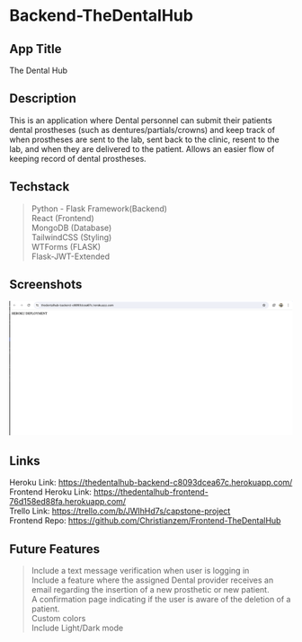 # Backend-TheDentalHub

## App Title

The Dental Hub

## Description

This is an application where Dental personnel can submit their patients dental prostheses (such as dentures/partials/crowns) and keep track of when prostheses are sent to the lab, sent back to the clinic, resent to the lab, and when they are delivered to the patient. Allows an easier flow of keeping record of dental prostheses.

## Techstack 
> Python - Flask Framework(Backend) </br>
> React (Frontend) </br>
> MongoDB (Database) </br>
> TailwindCSS (Styling) </br>
> WTForms (FLASK) </br>
> Flask-JWT-Extended </br>

## Screenshots

<img src="Backend.png">

## Links 
Heroku Link: https://thedentalhub-backend-c8093dcea67c.herokuapp.com/ </br>
Frontend Heroku Link: https://thedentalhub-frontend-76d158ed88fa.herokuapp.com/ </br>
Trello Link: https://trello.com/b/JWIhHd7s/capstone-project </br>
Frontend Repo: https://github.com/Christianzem/Frontend-TheDentalHub </br>


## Future Features

> Include a text message verification when user is logging in </br>
> Include a feature where the assigned Dental provider receives an email regarding  the insertion of a new prosthetic or new patient. </br>
> A confirmation page indicating if the user is aware of the deletion of a patient. </br>
> Custom colors </br>
> Include Light/Dark mode </br>